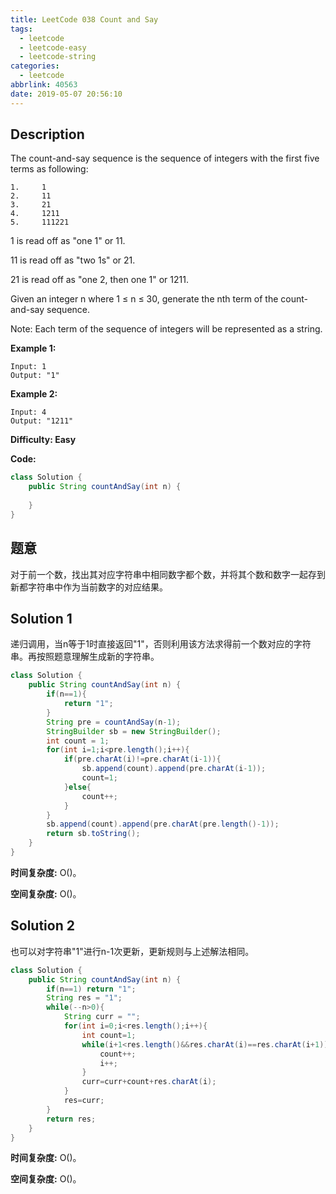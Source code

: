 ```yaml
---
title: LeetCode 038 Count and Say
tags:
  - leetcode
  - leetcode-easy
  - leetcode-string
categories:
  - leetcode
abbrlink: 40563
date: 2019-05-07 20:56:10
---
```


## Description

The count-and-say sequence is the sequence of integers with the first five terms as following:

```
1.     1
2.     11
3.     21
4.     1211
5.     111221
```

1 is read off as "one 1" or 11.

11 is read off as "two 1s" or 21.

21 is read off as "one 2, then one 1" or 1211.

Given an integer n where 1 ≤ n ≤ 30, generate the nth term of the count-and-say sequence.

Note: Each term of the sequence of integers will be represented as a string.

**Example 1:**

```
Input: 1
Output: "1"
```

**Example 2:**

```
Input: 4
Output: "1211"
```

**Difficulty: Easy**

**Code:**

```java
class Solution {
    public String countAndSay(int n) {
        
    }
}
```

## 题意

对于前一个数，找出其对应字符串中相同数字都个数，并将其个数和数字一起存到新都字符串中作为当前数字的对应结果。

<!-- more -->

## Solution 1

递归调用，当n等于1时直接返回"1"，否则利用该方法求得前一个数对应的字符串。再按照题意理解生成新的字符串。

```java
class Solution {
    public String countAndSay(int n) {
        if(n==1){
            return "1";
        }
        String pre = countAndSay(n-1);
        StringBuilder sb = new StringBuilder();
        int count = 1;
        for(int i=1;i<pre.length();i++){
            if(pre.charAt(i)!=pre.charAt(i-1)){
                sb.append(count).append(pre.charAt(i-1));
                count=1;
            }else{
                count++;
            }
        }
        sb.append(count).append(pre.charAt(pre.length()-1));
        return sb.toString();
    }
}
```

**时间复杂度:** O()。

**空间复杂度:** O()。

## Solution 2

也可以对字符串"1"进行n-1次更新，更新规则与上述解法相同。

```java
class Solution {
    public String countAndSay(int n) {
        if(n==1) return "1";
        String res = "1";
        while(--n>0){
            String curr = "";
            for(int i=0;i<res.length();i++){
                int count=1;
                while(i+1<res.length()&&res.charAt(i)==res.charAt(i+1)){
                    count++;
                    i++;
                }
                curr=curr+count+res.charAt(i);
            }
            res=curr;
        }
        return res;
    }
}
```

**时间复杂度:** O()。

**空间复杂度:** O()。
